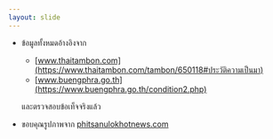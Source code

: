 ```yaml
---
layout: slide
---
```

* ข้อมูลทั้งหมดอ้างอิงจาก 
  * [www.thaitambon.com](https://www.thaitambon.com/tambon/650118#ประวัติความเป็นมา) 
  * [www.buengphra.go.th](https://www.buengphra.go.th/condition2.php)

  และตรวจสอบข้อเท็จจริงแล้ว
* ขอบคุณรูปภาพจาก [phitsanulokhotnews.com](https://www.phitsanulokhotnews.com/wp-content/media/2013/08/34.jpg)
